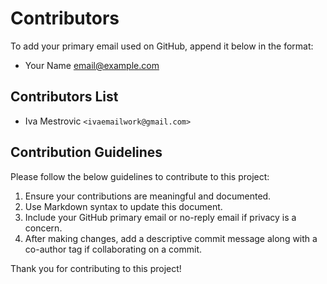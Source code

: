 # Contributors

To add your primary email used on GitHub, append it below in the format:

- Your Name <email@example.com>


## Contributors List


- Iva Mestrovic `<ivaemailwork@gmail.com>`


## Contribution Guidelines

Please follow the below guidelines to contribute to this project:

1. Ensure your contributions are meaningful and documented.
2. Use Markdown syntax to update this document.
3. Include your GitHub primary email or no-reply email if privacy is a concern.
4. After making changes, add a descriptive commit message along with a co-author tag if collaborating on a commit.

Thank you for contributing to this project!
